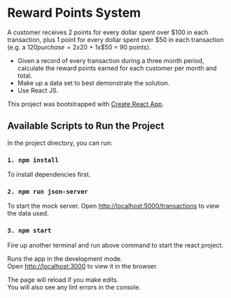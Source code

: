 # Reward Points System

A customer receives 2 points for every dollar spent over $100 in each transaction, plus 1 point for every dollar spent over $50 in each transaction
(e.g. a $120 purchase = 2x$20 + 1x$50 = 90 points).

- Given a record of every transaction during a three month period, calculate the reward points earned for each customer per month and total.
- Make up a data set to best demonstrate the solution.
- Use React JS.

This project was bootstrapped with [Create React App](https://github.com/facebook/create-react-app).

## Available Scripts to Run the Project

In the project directory, you can run:

### `1. npm install`

To install dependencies first.

### `2. npm run json-server`

To start the mock server. Open [http://localhost:5000/transactions](http://localhost:5000/transactions) to view the data used.

### `3. npm start`

Fire up another terminal and run above command to start the react project.

Runs the app in the development mode.\
Open [http://localhost:3000](http://localhost:3000) to view it in the browser.

The page will reload if you make edits.\
You will also see any lint errors in the console.
